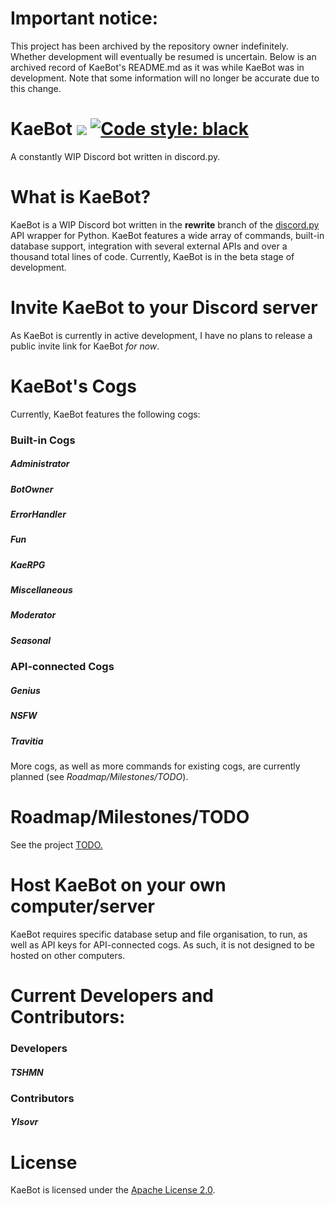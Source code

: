 # Important notice:
This project has been archived by the repository owner indefinitely. Whether development will eventually be resumed is uncertain.
Below is an archived record of KaeBot's README.md as it was while KaeBot was in development. Note that some information will no longer be accurate due to this change.

# KaeBot ![](https://img.shields.io/badge/source-open-%2326003f.svg) [![Code style: black](https://img.shields.io/badge/code%20style-black-000000.svg)](https://github.com/ambv/black)
A constantly WIP Discord bot written in discord.py. 

# What is KaeBot?
KaeBot is a WIP Discord bot written in the __rewrite__ branch of the [discord.py](https://github.com/Rapptz/discord.py) API wrapper for Python. KaeBot features a wide array of commands, built-in database support, integration with several external APIs and over a thousand total lines of code.
Currently, KaeBot is in the beta stage of development.

# Invite KaeBot to your Discord server
As KaeBot is currently in active development, I have no plans to release a public invite link for KaeBot *for now*.

# KaeBot's Cogs
Currently, KaeBot features the following cogs:
### Built-in Cogs
##### Administrator
##### BotOwner
##### ErrorHandler
##### Fun
##### KaeRPG
##### Miscellaneous
##### Moderator
##### Seasonal

### API-connected Cogs
##### Genius
##### NSFW
##### Travitia
More cogs, as well as more commands for existing cogs, are currently planned (see *Roadmap/Milestones/TODO*).

# Roadmap/Milestones/TODO
See the project [TODO.](TODO)

# Host KaeBot on your own computer/server
KaeBot requires specific database setup and file organisation, to run, as well as API keys for API-connected cogs.
As such, it is not designed to be hosted on other computers.

# Current Developers and Contributors:
### Developers
##### TSHMN
### Contributors
##### Ylsovr

# License
KaeBot is licensed under the [Apache License 2.0](LICENSE).
